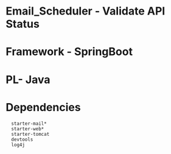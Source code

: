 # Email_Scheduler - Validate API Status 
# Framework - SpringBoot
# PL- Java
# Dependencies
      starter-mail*
      starter-web*
      starter-tomcat
      devtools
      log4j
